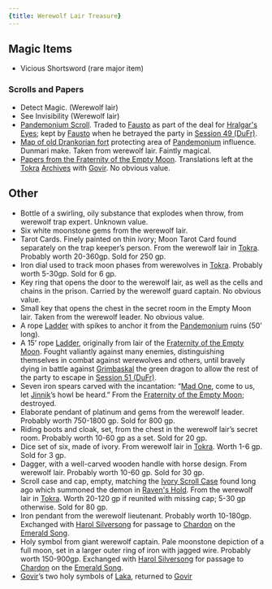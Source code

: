 ```yaml
---
{title: Werewolf Lair Treasure}
---
```

## Magic Items

- Vicious Shortsword (rare major item) 
### Scrolls and Papers
- Detect Magic. (Werewolf lair) 
- See Invisibility (Werewolf lair) 
- [Pandemonium Scroll](<../treasure/pandemonium-scroll.md>). Traded to [Fausto](<../../../people/chardonians/fausto.md>) as part of the deal for [Hralgar's Eyes](<../treasure/hralgar-s-eyes.md>); kept by [Fausto](<../../../people/chardonians/fausto.md>) when he betrayed the party in [Session 49 (DuFr)](<../session-notes/session-49-dufr.md>).
- [Map of old Drankorian fort](<../treasure/dunmari-map-of-pandemonium-ruins.md>) protecting area of [Pandemonium](<../../../cosmology/multiverse/spiritual-realms/other-realms/pandemonium.md>) influence. Dunmari make. Taken from werewolf lair. Faintly magical.
- [Papers from the Fraternity of the Empty Moon](<../letters-and-notes/papers-from-the-fraternity-of-the-empty-moon.md>). Translations left at the [Tokra](<../../../gazetteer/greater-dunmar/realms/dunmar/central-dunmar/tokra/tokra.md>) [Archives](<../../../gazetteer/greater-dunmar/realms/dunmar/central-dunmar/tokra/archives.md>) with [Govir](<../../../people/dunmari/govir.md>). No obvious value. 
## Other
- Bottle of a swirling, oily substance that explodes when throw, from werewolf trap expert. Unknown value. 
- Six white moonstone gems from the werewolf lair.
- Tarot Cards. Finely painted on thin ivory; Moon Tarot Card found separately on the trap keeper’s person. From the werewolf lair in [Tokra](<../../../gazetteer/greater-dunmar/realms/dunmar/central-dunmar/tokra/tokra.md>). Probably worth 20-360gp. Sold for 250 gp. 
- Iron dial used to track moon phases from werewolves in [Tokra](<../../../gazetteer/greater-dunmar/realms/dunmar/central-dunmar/tokra/tokra.md>). Probably worth 5-30gp. Sold for 6 gp. 
- Key ring that opens the door to the werewolf lair, as well as the cells and chains in the prison. Carried by the werewolf guard captain. No obvious value.
- Small key that opens the chest in the secret room in the Empty Moon lair. Taken from the werewolf leader. No obvious value.
- A rope [Ladder](<../../../people/pcs/dunmar-fellowship/companions/ladder.md>) with spikes to anchor it from the [Pandemonium](<../../../cosmology/multiverse/spiritual-realms/other-realms/pandemonium.md>) ruins (50’ long). 
- A 15’ rope [Ladder](<../../../people/pcs/dunmar-fellowship/companions/ladder.md>), originally from lair of the [Fraternity of the Empty Moon](<../../../groups/fraternity-of-the-empty-moon.md>). Fought valiantly against many enemies, distinguishing themselves in combat against werewolves and others, until bravely dying in battle against [Grimbaskal](<../../../people/other-nonhumans/mezzar.md>) the green dragon to allow the rest of the party to escape in [Session 51 (DuFr)](<../session-notes/session-51-dufr.md>).
- Seven iron spears carved with the incantation: “[Mad One](<../../../cosmology/gods/embodied-gods/mad-one.md>), come to us, let [Jinnik](<../../../cosmology/gods/high-gods/jinnik.md>)’s howl be heard.” From the [Fraternity of the Empty Moon](<../../../groups/fraternity-of-the-empty-moon.md>); destroyed. 
- Elaborate pendant of platinum and gems from the werewolf leader. Probably worth 750-1800 gp. Sold for 800 gp.
- Riding boots and cloak, set, from the chest in the werewolf lair’s secret room. Probably worth 10-60 gp as a set. Sold for 20 gp.
- Dice set of six, made of ivory. From werewolf lair in [Tokra](<../../../gazetteer/greater-dunmar/realms/dunmar/central-dunmar/tokra/tokra.md>). Worth 1-6 gp. Sold for 3 gp.
- Dagger, with a well-carved wooden handle with horse design. From werewolf lair. Probably worth 10-60 gp. Sold for 30 gp.
- Scroll case and cap, empty, matching the [Ivory Scroll Case](<../treasure/ivory-scroll-case.md>) found long ago which summoned the demon in [Raven's Hold](<../../../gazetteer/greater-dunmar/dunmari-basin/raven-s-hold.md>). From the werewolf lair in [Tokra](<../../../gazetteer/greater-dunmar/realms/dunmar/central-dunmar/tokra/tokra.md>). Worth 20-120 gp if reunited with missing cap; 5-30 gp otherwise. Sold for 80 gp.
- Iron pendant from the werewolf lieutenant. Probably worth 10-180gp. Exchanged with [Harol Silversong](<../../../people/halflings/harol-silversong.md>) for passage to [Chardon](<../../../gazetteer/west-coast/chardonian-empire/chardon/chardon.md>) on the [Emerald Song](<../../../things/ships/emerald-song.md>). 
- Holy symbol from giant werewolf captain. Pale moonstone depiction of a full moon, set in a larger outer ring of iron with jagged wire. Probably worth 150-900gp. Exchanged with [Harol Silversong](<../../../people/halflings/harol-silversong.md>) for passage to [Chardon](<../../../gazetteer/west-coast/chardonian-empire/chardon/chardon.md>) on the [Emerald Song](<../../../things/ships/emerald-song.md>).
-  [Govir](<../../../people/dunmari/govir.md>)’s two holy symbols of [Laka](<../../../cosmology/gods/incorporeal-gods/dunmari-pantheon/laka.md>), returned to [Govir](<../../../people/dunmari/govir.md>)